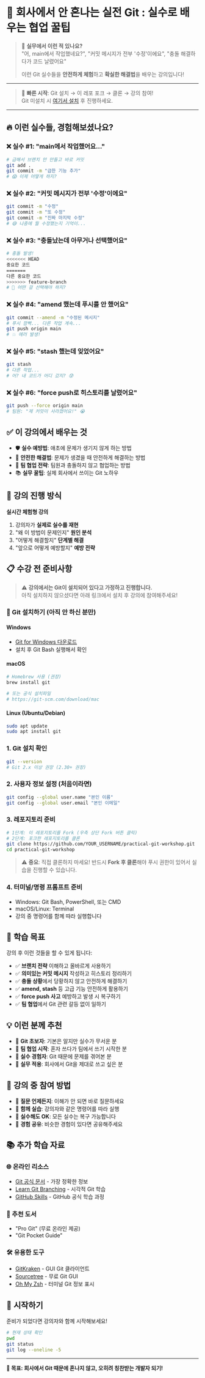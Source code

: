 # 🎯 회사에서 안 혼나는 실전 Git : 실수로 배우는 협업 꿀팁

> 🚨 **실무에서 이런 적 있나요?**  
> "어, main에서 작업했네요?", "커밋 메시지가 전부 '수정'이에요", "충돌 해결하다가 코드 날렸어요"  
> 
> 이런 Git 실수들을 **안전하게 체험**하고 **확실한 해결법**을 배우는 강의입니다!

---

> 🚀 **빠른 시작**: Git 설치 → 이 레포 포크 → 클론 → 강의 참여!  
> Git 미설치 시 [여기서 설치](#-git-설치하기-아직-안-하신-분만) 후 진행하세요.

---

## 🔥 이런 실수들, 경험해보셨나요?

### ❌ 실수 #1: "main에서 작업했어요…"
```bash
# 급해서 브랜치 안 만들고 바로 커밋
git add .
git commit -m "급한 기능 추가"
# 😱 이제 어떻게 하지?
```

### ❌ 실수 #2: "커밋 메시지가 전부 '수정'이에요"
```bash
git commit -m "수정"
git commit -m "또 수정" 
git commit -m "진짜 마지막 수정"
# 😅 나중에 뭘 수정했는지 기억이...
```

### ❌ 실수 #3: "충돌났는데 아무거나 선택했어요"
```bash
# 충돌 발생!
<<<<<<< HEAD
중요한 코드
=======
다른 중요한 코드
>>>>>>> feature-branch
# 🤔 어떤 걸 선택해야 하지?
```

### ❌ 실수 #4: "amend 했는데 푸시를 안 했어요"
```bash
git commit --amend -m "수정된 메시지"
# 푸시 깜빡... 다른 작업 계속...
git push origin main
# 💥 에러 발생!
```

### ❌ 실수 #5: "stash 했는데 잊었어요"
```bash
git stash
# 다른 작업...
# 어? 내 코드가 어디 갔지? 😰
```

### ❌ 실수 #6: "force push로 히스토리를 날렸어요"
```bash
git push --force origin main
# 팀원: "제 커밋이 사라졌어요!" 😭
```

## ✅ 이 강의에서 배우는 것

- 🛡️ **실수 예방법**: 애초에 문제가 생기지 않게 하는 방법
- 🔧 **안전한 해결법**: 문제가 생겼을 때 안전하게 해결하는 방법  
- 🤝 **팀 협업 전략**: 팀원과 충돌하지 않고 협업하는 방법
- 📚 **실무 꿀팁**: 실제 회사에서 쓰이는 Git 노하우

## 🚀 강의 진행 방식

**실시간 체험형 강의**
1. 강의자가 **실제로 실수를 재현**
2. "왜 이 방법이 문제인지" **원인 분석**
3. "어떻게 해결할지" **단계별 해결**
4. "앞으로 어떻게 예방할지" **예방 전략**

## 📋 수강 전 준비사항

> ⚠️ **강의에서는 Git이 설치되어 있다고 가정하고 진행합니다.**  
> 아직 설치하지 않으셨다면 아래 링크에서 설치 후 강의에 참여해주세요!

### 🔧 Git 설치하기 (아직 안 하신 분만)

#### Windows
- [Git for Windows 다운로드](https://git-scm.com/download/win)
- 설치 후 Git Bash 실행해서 확인

#### macOS  
```bash
# Homebrew 사용 (권장)
brew install git

# 또는 공식 설치파일
# https://git-scm.com/download/mac
```

#### Linux (Ubuntu/Debian)
```bash
sudo apt update
sudo apt install git
```

### 1. Git 설치 확인
```bash
git --version
# Git 2.x 이상 권장 (2.30+ 권장)
```

### 2. 사용자 정보 설정 (처음이라면)
```bash
git config --global user.name "본인 이름"
git config --global user.email "본인 이메일"
```

### 3. 레포지토리 준비
```bash
# 1단계: 이 레포지토리를 Fork (우측 상단 Fork 버튼 클릭)
# 2단계: 포크한 레포지토리를 클론
git clone https://github.com/YOUR_USERNAME/practical-git-workshop.git
cd practical-git-workshop
```

> ⚠️ **중요**: 직접 클론하지 마세요! 반드시 **Fork 후 클론**해야 푸시 권한이 있어서 실습을 진행할 수 있습니다.

### 4. 터미널/명령 프롬프트 준비
- Windows: Git Bash, PowerShell, 또는 CMD
- macOS/Linux: Terminal
- 강의 중 명령어를 함께 따라 실행합니다

## 🎯 학습 목표

강의 후 이런 것들을 할 수 있게 됩니다:

- ✅ **브랜치 전략** 이해하고 올바르게 사용하기
- ✅ **의미있는 커밋 메시지** 작성하고 히스토리 정리하기
- ✅ **충돌 상황**에서 당황하지 않고 안전하게 해결하기
- ✅ **amend, stash** 등 고급 기능 안전하게 활용하기
- ✅ **force push 사고** 예방하고 발생 시 복구하기
- ✅ **팀 협업**에서 Git 관련 갈등 없이 일하기

## 💡 이런 분께 추천

- 🔰 **Git 초보자**: 기본은 알지만 실수가 무서운 분
- 👥 **팀 협업 시작**: 혼자 쓰다가 팀에서 쓰기 시작한 분  
- 🚨 **실수 경험자**: Git 때문에 문제를 겪어본 분
- 🎯 **실무 적용**: 회사에서 Git을 제대로 쓰고 싶은 분

## 🤝 강의 중 참여 방법

- 💬 **질문 언제든지**: 이해가 안 되면 바로 질문하세요
- 👥 **함께 실습**: 강의자와 같은 명령어를 따라 실행
- 🔄 **실수해도 OK**: 모든 실수는 복구 가능합니다
- 📢 **경험 공유**: 비슷한 경험이 있다면 공유해주세요

## 📚 추가 학습 자료

### 🌐 온라인 리소스
- [Git 공식 문서](https://git-scm.com/doc) - 가장 정확한 정보
- [Learn Git Branching](https://learngitbranching.js.org/) - 시각적 Git 학습
- [GitHub Skills](https://skills.github.com/) - GitHub 공식 학습 과정

### 📖 추천 도서
- "Pro Git" (무료 온라인 제공)
- "Git Pocket Guide"

### 🛠️ 유용한 도구
- [GitKraken](https://www.gitkraken.com/) - GUI Git 클라이언트
- [Sourcetree](https://www.sourcetreeapp.com/) - 무료 Git GUI
- [Oh My Zsh](https://ohmyz.sh/) - 터미널 Git 정보 표시

## 🎉 시작하기

준비가 되었다면 강의자와 함께 시작해보세요!

```bash
# 현재 상태 확인
pwd
git status
git log --oneline -5
```

---

**💪 목표: 회사에서 Git 때문에 혼나지 않고, 오히려 칭찬받는 개발자 되기!**